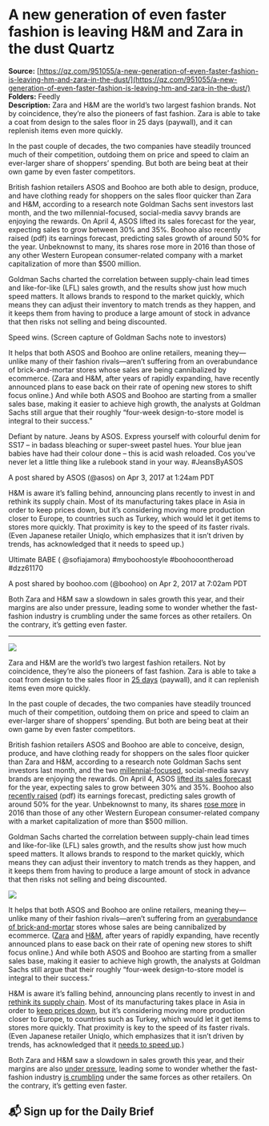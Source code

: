 # A new generation of even faster fashion is leaving H&M and Zara in the dust Quartz

**Source:** [https://qz.com/951055/a-new-generation-of-even-faster-fashion-is-leaving-hm-and-zara-in-the-dust/](https://qz.com/951055/a-new-generation-of-even-faster-fashion-is-leaving-hm-and-zara-in-the-dust/)  
**Folders:** Feedly  
**Description:** Zara and H&M are the world’s two largest fashion brands. Not by coincidence, they’re also the pioneers of fast fashion. Zara is able to take a coat from design to the sales floor in 25 days (paywall), and it can replenish items even more quickly.

In the past couple of decades, the two companies have steadily trounced much of their competition, outdoing them on price and speed to claim an ever-larger share of shoppers’ spending. But both are being beat at their own game by even faster competitors.

British fashion retailers ASOS and Boohoo are both able to design, produce, and have clothing ready for shoppers on the sales floor quicker than Zara and H&M, according to a research note Goldman Sachs sent investors last month, and the two millennial-focused, social-media savvy brands are enjoying the rewards. On April 4, ASOS lifted its sales forecast for the year, expecting sales to grow between 30% and 35%. Boohoo also recently raised (pdf) its earnings forecast, predicting sales growth of around 50% for the year. Unbeknownst to many, its shares rose more in 2016 than those of any other Western European consumer-related company with a market capitalization of more than $500 million.

Goldman Sachs charted the correlation between supply-chain lead times and like-for-like (LFL) sales growth, and the results show just how much speed matters. It allows brands to respond to the market quickly, which means they can adjust their inventory to match trends as they happen, and it keeps them from having to produce a large amount of stock in advance that then risks not selling and being discounted.

Speed wins. (Screen capture of Goldman Sachs note to investors)

It helps that both ASOS and Boohoo are online retailers, meaning they—unlike many of their fashion rivals—aren’t suffering from an overabundance of brick-and-mortar stores whose sales are being cannibalized by ecommerce. (Zara and H&M, after years of rapidly expanding, have recently announced plans to ease back on their rate of opening new stores to shift focus online.) And while both ASOS and Boohoo are starting from a smaller sales base, making it easier to achieve high growth, the analysts at Goldman Sachs still argue that their roughly “four-week design-to-store model is integral to their success.”

 Defiant by nature. Jeans by ASOS. Express yourself with colourful denim for SS17 – in badass bleaching or super-sweet pastel hues. Your blue jean babies have had their colour done – this is acid wash reloaded. Cos you've never let a little thing like a rulebook stand in your way. #JeansByASOS

A post shared by ASOS (@asos) on Apr 3, 2017 at 1:24am PDT

H&M is aware it’s falling behind, announcing plans recently to invest in and rethink its supply chain. Most of its manufacturing takes place in Asia in order to keep prices down, but it’s considering moving more production closer to Europe, to countries such as Turkey, which would let it get items to stores more quickly. That proximity is key to the speed of its faster rivals. (Even Japanese retailer Uniqlo, which emphasizes that it isn’t driven by trends, has acknowledged that it needs to speed up.)

 Ultimate BABE  ( @sofiajamora) #myboohoostyle #boohooontheroad #dzz61170

A post shared by boohoo.com (@boohoo) on Apr 2, 2017 at 7:02am PDT

Both Zara and H&M saw a slowdown in sales growth this year, and their margins are also under pressure, leading some to wonder whether the fast-fashion industry is crumbling under the same forces as other retailers. On the contrary, it’s getting even faster.

---

<div><div><div><picture><img src="https://qz.com/cdn-cgi/image/width=1024%2Cquality=85%2Cformat=auto/https://assets.qz.com/media/f063600ba2ffb0b402dfce799cfe66bc.jpg"></picture></div><p>Zara and H&amp;M are the world’s two largest fashion retailers. Not by coincidence, they’re also the pioneers of fast fashion. Zara is able to take a coat from design to the sales floor in <a href="https://www.wsj.com/articles/fast-fashion-how-a-zara-coat-went-from-design-to-fifth-avenue-in-25-days-1481020203">25 days</a> (paywall), and it can replenish items even more quickly.</p></div><div><p>In the past couple of decades, the two companies have steadily trounced much of their competition, outdoing them on price and speed to claim an ever-larger share of shoppers’ spending. But both are being beat at their own game by even faster competitors.</p></div><div><p>British fashion retailers ASOS and Boohoo are able to conceive, design, produce, and have clothing ready for shoppers on the sales floor quicker than Zara and H&amp;M, according to a research note Goldman Sachs sent investors last month, and the two <a href="https://intelligence.slice.com/asos-wins-hearts-wallets-millennials-online/">millennial-focused</a>, social-media savvy brands are enjoying the rewards. On April 4, ASOS <a href="http://uk.reuters.com/article/uk-asos-results-idUKKBN1760G0">lifted its sales forecast</a> for the year, expecting sales to grow between 30% and 35%. Boohoo also <a href="http://www.boohooplc.com/~/media/Files/B/Boohoo/reports-and-presentations/pre-close-trading-update-and-notice-of-results-feb-2017.pdf?pdfdata=1">recently raised</a> (pdf) its earnings forecast, predicting sales growth of around 50% for the year. Unbeknownst to many, its shares <a href="https://www.bloomberg.com/news/articles/2016-12-28/a-new-age-zara-boohoo-s-faster-fashion-fuels-260-percent-return">rose more</a> in 2016 than those of any other Western European consumer-related company with a market capitalization of more than $500 million.</p></div><div><p>Goldman Sachs charted the correlation between supply-chain lead times and like-for-like (LFL) sales growth, and the results show just how much speed matters. It allows brands to respond to the market quickly, which means they can adjust their inventory to match trends as they happen, and it keeps them from having to produce a large amount of stock in advance that then risks not selling and being discounted.</p></div><div><div><picture><img src="https://qz.com/cdn-cgi/image/width=1024%2Cquality=85%2Cformat=auto/https://assets.qz.com/media/5ca50ab818e336d73d635538a6c49df6.jpg"></picture></div><p>It helps that both ASOS and Boohoo are online retailers, meaning they—unlike many of their fashion rivals—aren’t suffering from an <a href="https://qz.com/928770/urban-outfitters-ceo-richard-hayne-says-us-retail-bubble-is-bursting-like-housing-in-2008">overabundance of brick-and-mortar</a> stores whose sales are being cannibalized by ecommerce. (<a href="https://qz.com/635061/zara-is-an-unstoppable-sales-machine">Zara</a> and <a href="https://qz.com/900227/even-hm-thinks-there-are-enough-hm-stores-in-the-world">H&amp;M</a>, after years of rapidly expanding, have recently announced plans to ease back on their rate of opening new stores to shift focus online.) And while both ASOS and Boohoo are starting from a smaller sales base, making it easier to achieve high growth, the analysts at Goldman Sachs still argue that their roughly “four-week design-to-store model is integral to their success.”</p></div><div><p>H&amp;M is aware it’s falling behind, announcing plans recently to invest in and <a href="http://www.reuters.com/article/us-h-m-results-idUSKBN1710PM">rethink its supply chain</a>. Most of its manufacturing takes place in Asia in order to <a href="https://qz.com/389741/the-thing-that-makes-bangladeshs-garment-industry-such-a-huge-success-also-makes-it-deadly">keep prices down</a>, but it’s considering moving more production closer to Europe, to countries such as Turkey, which would let it get items to stores more quickly. That proximity is key to the speed of its faster rivals. (Even Japanese retailer Uniqlo, which emphasizes that it isn’t driven by trends, has acknowledged that it <a href="https://www.bloomberg.com/news/articles/2017-03-16/uniqlo-turns-speed-demon-to-take-on-zara-for-global-sales-crown">needs to speed up</a>.)</p></div><div><p>Both Zara and H&amp;M saw a slowdown in sales growth this year, and their margins are also <a href="https://www.bloomberg.com/news/articles/2017-03-15/inditex-margin-shrinks-as-pressure-mounts-on-costs-prices">under pressure</a>, leading some to wonder whether the fast-fashion industry <a href="https://www.thestreet.com/story/14045374/1/the-once-invincible-fast-fashion-industry-is-now-crumbling-just-like-every-other-retailer.html">is crumbling</a> under the same forces as other retailers. On the contrary, it’s getting even faster.</p></div><div><h2>📬 Sign up for the Daily Brief</h2></div></div>